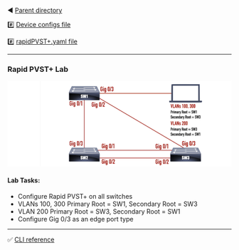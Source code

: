 ◀️ [Parent directory](../) 

#️⃣ [Device configs file](../Udemy/2-pvst+/CONFIGs.md)

#️⃣ [rapidPVST+.yaml file](../Udemy/2-pvst+/pvst+.yaml) 

---

### Rapid PVST+ Lab

![Lab topology](https://github.com/tech-zero/assets/blob/main/images/pvst+.png?raw=true)

#### Lab Tasks:
- Configure Rapid PVST+ on all switches
- VLANs 100, 300 Primary Root = SW1, Secondary Root = SW3
- VLAN 200 Primary Root = SW3, Secondary Root = SW1
- Configure Gig 0/3 as an edge port type

---

:white_check_mark: [CLI reference](https://github.com/tech-zero/assets/blob/main/solutions/2-pvst+.md)
